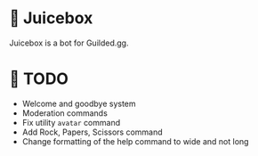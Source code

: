 # 🧃 Juicebox
Juicebox is a bot for Guilded.gg.

# 📃 TODO 
* Welcome and goodbye system
* Moderation commands
* Fix utility `avatar` command
* Add Rock, Papers, Scissors command
* Change formatting of the help command to wide and not long
